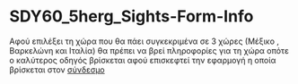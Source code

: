 # SDY60_5herg_Sights-Form-Info

Αφού επιλέξει τη χώρα που θα πάει συγκεκριμένα σε 3 χώρες (Μέξικο , Βαρκελώνη και Ιταλία) θα πρέπει 
να βρεί πληροφορίες για τη χώρα οπότε ο καλύτερος οδηγός βρίσκεται αφού επισκεφτεί την εφαρμογή η οποία βρίσκεται στον [σύνδεσμο](https://asinapis13.github.io/SDY60_5herg_Sights-Form-Info/)
